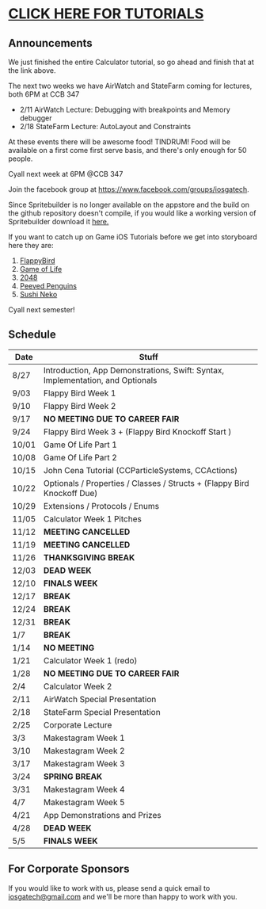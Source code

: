 # [CLICK HERE FOR TUTORIALS](tutorials)
## Announcements

We just finished the entire Calculator tutorial, so go ahead and finish that at the link above.

The next two weeks we have AirWatch and StateFarm coming for lectures, both 6PM at CCB 347

- 2/11 AirWatch Lecture: Debugging with breakpoints and Memory debugger
- 2/18 StateFarm Lecture: AutoLayout and Constraints

At these events there will be awesome food! TINDRUM! Food will be available on a first come first serve basis, and there's only enough for 50 people.

Cyall next week at 6PM @CCB 347

Join the facebook group at https://www.facebook.com/groups/iosgatech.

Since Spritebuilder is no longer available on the appstore and the build on the github repository doesn't compile, if you would like a working version of Spritebuilder download it [here.](https://drive.google.com/file/d/0ByZn22RdraGhcVdfaDRuRzg0Nkk/view?usp=sharing)

If you want to catch up on Game iOS Tutorials before we get into storyboard here they are:

1. [FlappyBird](tutorials)
2. [Game of Life](https://www.makeschool.com/tutorials/learn-spritebuilder-by-building-the-game-of-life/what-game-of-life)
3. [2048](https://www.makeschool.com/tutorials/build-your-own-2048-with-spritebuilder-and-swift/getting-started)
4. [Peeved Penguins]( https://www.makeschool.com/tutorials/clone-angry-birds-with-spritebuilder-and-swift/getting-started)
5. [Sushi Neko](https://www.makeschool.com/tutorials/build-a-clone-of-timberman/getting-started)

Cyall next semester!

## Schedule
Date   | Stuff
-------| -------------
8/27   | Introduction, App Demonstrations, Swift: Syntax, Implementation, and Optionals
9/03   | Flappy Bird Week 1
9/10   | Flappy Bird Week 2
9/17   | **NO MEETING DUE TO CAREER FAIR**
9/24   | Flappy Bird Week 3 + (Flappy Bird Knockoff Start )
10/01  | Game Of Life Part 1
10/08  | Game Of Life Part 2
10/15  | John Cena Tutorial (CCParticleSystems, CCActions)
10/22  | Optionals / Properties / Classes / Structs + (Flappy Bird Knockoff Due)
10/29  | Extensions / Protocols / Enums
11/05  | Calculator Week 1 Pitches
11/12  | **MEETING CANCELLED**
11/19  | **MEETING CANCELLED**
11/26  | **THANKSGIVING BREAK**
12/03  | **DEAD WEEK**
12/10  | **FINALS WEEK**
12/17  | **BREAK**
12/24  | **BREAK**
12/31  | **BREAK**
1/7    | **BREAK**
1/14   | **NO MEETING** 
1/21   | Calculator Week 1 (redo)
1/28   | **NO MEETING DUE TO CAREER FAIR** 
2/4    | Calculator Week 2
2/11   | AirWatch Special Presentation 
2/18   | StateFarm Special Presentation 
2/25   | Corporate Lecture
3/3    | Makestagram Week 1
3/10   | Makestagram Week 2
3/17   | Makestagram Week 3
3/24   | **SPRING BREAK**
3/31   | Makestagram Week 4              
4/7    | Makestagram Week 5
4/21   | App Demonstrations and Prizes
4/28   | **DEAD WEEK**
5/5    | **FINALS WEEK**

## For Corporate Sponsors
If you would like to work with us, please send a quick email to iosgatech@gmail.com and we'll be more than happy to work with you.
